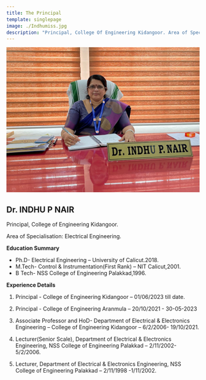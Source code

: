 ```yaml
---
title: The Principal
template: singlepage
image: ./Indhumiss.jpg
description: "Principal, College Of Engineering Kidangoor. Area of Specialisation: Civil Engineering -Engineering Education. Ph.D in Civil Engineering- Engineering Education from Madras University. M.Tech in Civil Engineering from IIT Madras. B.Tech in Civil Engineering from Govt. Engineering College Thrissur."
---
```

![The Principal](./Indhumiss.jpg)
## Dr. INDHU P NAIR

Principal, College of Engineering Kidangoor.

Area of Specialisation: Electrical Engineering.

<!--[Profile](PrincipalProfile.pdf) -->

**Education Summary**

* Ph.D- Electrical Engineering – University of Calicut.2018.
* M.Tech- Control & Instrumentation(First Rank) – NIT Calicut,2001.
* B Tech- NSS College of Engineering Palakkad,1996.


**Experience Details**

1. Principal - College of Engineering Kidangoor – 01/06/2023 till date.
   
2. Principal - College of Engineering Aranmula – 20/10/2021 - 30-05-2023
   
3. Associate Professor and HoD- Department of Electrical & Electronics Engineering –  College of Engineering Kidangoor – 6/2/2006- 19/10/2021.
   
4. Lecturer(Senior Scale), Department of Electrical & Electronics Engineering, NSS College of Engineering Palakkad – 2/11/2002-5/2/2006.
   
5. Lecturer, Department of Electrical & Electronics Engineering, NSS College of Engineering Palakkad – 2/11/1998 -1/11/2002.

